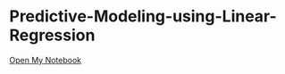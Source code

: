 # Predictive-Modeling-using-Linear-Regression

[Open My Notebook](https://drive.google.com/file/d/1nJin9TCGwITFdjV9yzJlTB_UTl7vusKb/view?usp=sharing)
